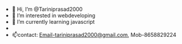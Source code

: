 - 👋 Hi, I’m @Tariniprasad2000
- 👀 I’m interested in webdeveloping
- 🌱 I’m currently learning javascript
-
- 📫contact: Email-tariniprasad2000@gmail.com, Mob-8658829224

<!---
Tariniprasad2000/Tariniprasad2000 is a ✨ special ✨ repository because its `README.md` (this file) appears on your GitHub profile.
You can click the Preview link to take a look at your changes.
--->
